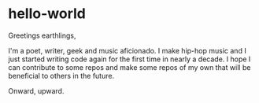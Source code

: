 hello-world
=============

Greetings earthlings,

I'm a poet, writer, geek and music aficionado. I make hip-hop music and I just started writing code again for the first time in nearly a decade. I hope I can contribute to some repos and make some repos of my own that will be beneficial to others in the future.

Onward, upward.
